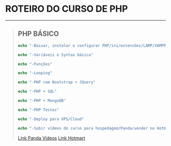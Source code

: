 # ROTEIRO DO CURSO DE PHP
<hr />

> ## PHP BÁSICO
>
>
> ```php
> echo "-Baixar, instalar e configurar PHP/ini/extensões/LAMP/XAMPP"
> ```
> ```php
> echo "-Variáveis e Syntax básica"
> ```
> ```php
> echo "-Funções"
> ```
> ```php
> echo "-Looping"
> ```
> ```php
> echo "-PHP com Bootstrap + JQuery"
> ```
> ```php
> echo "-PHP + SQL"
> ```
> ```php
> echo "-PHP + MongoDB"
> ```
> ```php
> echo "-PHP Testes"
> ```
> ```php
> echo "-Deploy para VPS/Cloud"
> ```
> ```php
> echo "-Subir vídeos do curso para hospedagem/Panda/vender no Hotmart"
> ```
> [Link Panda Vídeos](https://www.pandavideo.com.br/)
> [Link Hotmart](https://hotmart.com/pt-br)
>
